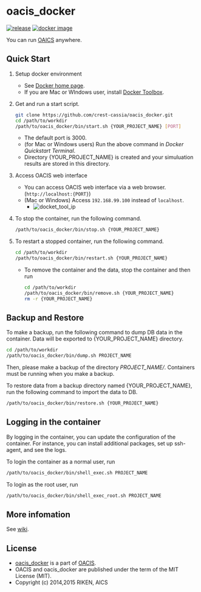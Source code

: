 # oacis_docker

[![release](https://img.shields.io/github/release/crest-cassia/oacis.svg)](https://github.com/crest-cassia/oacis/releases/latest)
[![docker image](http://img.shields.io/badge/docker_image-ready-brightgreen.svg)](https://registry.hub.docker.com/u/takeshiuchitane/oacis/)

You can run [OAICS](https://github.com/crest-cassia/oacis) anywhere.

## Quick Start

1. Setup docker environment

    - See [Docker home page](https://www.docker.com/).
    - If you are Mac or WIndows user, install [Docker Toolbox](https://www.docker.com/toolbox).

2. Get and run a start script.

    ```sh
    git clone https://github.com/crest-cassia/oacis_docker.git
    cd /path/to/workdir
    /path/to/oacis_docker/bin/start.sh {YOUR_PROJECT_NAME} [PORT]
    ```

    - The default port is 3000.
    - (for Mac or Windows users) Run the above command in *Docker Quickstart Terminal*.
    - Directory {YOUR_PROJECT_NAME} is created and your simuluation results are stored in this directory.

3. Access OACIS web interface

    - You can access OACIS web interface via a web browser.(`http://localhost:{PORT}`)
    - (Mac or Windows) Access `192.168.99.100` instead of `localhost`.
        - ![docket_tool_ip](https://github.com/crest-cassia/oacis_docker/wiki/images/docker_tool_ip.png)

4. To stop the container, run the following command.

    ```sh
    /path/to/oacis_docker/bin/stop.sh {YOUR_PROJECT_NAME}
    ```

5. To restart a stopped container, run the following command.

    ```sh
    cd /path/to/workdir
    /path/to/oacis_docker/bin/restart.sh {YOUR_PROJECT_NAME}
    ```

    - To remove the container and the data, stop the container and then run

        ```sh
        cd /path/to/workdir
        /path/to/oacis_docker/bin/remove.sh {YOUR_PROJECT_NAME}
        rm -r {YOUR_PROJECT_NAME}
        ```

## Backup and Restore

To make a backup, run the following command to dump DB data in the container.
Data will be exported to {YOUR_PROJECT_NAME} directory.

```sh
cd /path/to/workdir
/path/to/oacis_docker/bin/dump.sh PROJECT_NAME
```

Then, please make a backup of the directory *PROJECT_NAME/*.
Containers must be running when you make a backup.

To restore data from a backup directory named {YOUR_PROJECT_NAME}, run the following command to import the data to DB.

```sh
/path/to/oacis_docker/bin/restore.sh {YOUR_PROJECT_NAME}
```

## Logging in the container

By logging in the container, you can update the configuration of the container.
For instance, you can install additional packages, set up ssh-agent, and see the logs.

To login the container as a normal user, run

```sh
/path/to/oacis_docker/bin/shell_exec.sh PROJECT_NAME
```

To login as the root user, run

```sh
/path/to/oacis_docker/bin/shell_exec_root.sh PROJECT_NAME
```

## More infomation

See [wiki](https://github.com/crest-cassia/oacis_docker/wiki).

## License

  - [oacis_docker](https://github.com/crest-cassia/oacis_docker) is a part of [OACIS](https://github.com/crest-cassia/oacis).
  - OACIS and oacis_docker are published under the term of the MIT License (MIT).
  - Copyright (c) 2014,2015 RIKEN, AICS

